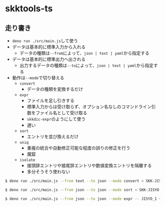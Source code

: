 # skktools-ts

## 走り書き

- `deno run ./src/main.js`して使う
- データは基本的に標準入力から入れる
  - データの種類は`--from`によって、`json | text | yaml`から指定する
- データは基本的に標準出力へ出される
  - 出力するデータの種類は`--to`によって、`json | text | yaml`から指定する
- 動作は`--mode`で切り替える
  - `convert`
    - データの種類を変換するだけ
  - `expr`
    - ファイルを足し引きする
    - 標準入力からは受け取らず、オプション名なしのコマンドライン引数をファイル名として受け取る
    - `skkdic-expr`のようにして使う
    - 遅い
  - `sort`
    - エントリを並び換えるだけ
  - `uniq`
    - 重複の統合や自動修正可能な程度の誤りの修正を行う
    - 魔窟
  - `isolate`
    - 接頭辞エントリや接尾辞エントリや数値変換エントリを隔離する
    - 多分そうそう使わない

```examples.sh
$ deno run ./src/main.js --from text --to json --mode convert < SKK-JISYO.L.txt > SKK-JISYO.L.json

$ deno run ./src/main.js --from json --to json --mode sort < SKK-JISYO.L.json > SKK-JISYO.L.json@new

$ deno run ./src/main.js --from json --to json --mode expr -- JISYO_1 + JISYO_2 - WRONG_JISYO
```
